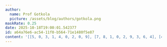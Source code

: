 ```yaml
---
author:
  name: Prof Gotkola
  picture: /assets/blog/authors/gotkola.png
maskRate: 0.25
date: 2025-10-18T19:00:01.542377
id: a64a76e6-ac54-11f0-b564-71e1480f5e87
content: '[[5, 0, 3, 1, 4, 0, 2, 0, 9], [7, 8, 1, 0, 2, 9, 3, 6, 4], [4, 9, 0, 8, 0, 6, 7, 5, 1], [6, 3, 0, 9, 7, 1, 4, 2, 8], [2, 1, 8, 3, 5, 4, 0, 9, 0], [0, 7, 4, 2, 6, 8, 1, 0, 5], [3, 4, 9, 0, 1, 5, 8, 0, 2], [0, 0, 0, 7, 8, 2, 9, 4, 0], [8, 2, 0, 4, 9, 3, 0, 1, 0]]'
---
```

